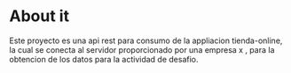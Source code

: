 # About it
 Este proyecto es una api rest para consumo de la appliacion tienda-online,
 la cual se conecta al servidor proporcionado por una empresa x , 
 para la obtencion de los datos para la actividad de desafio.

 